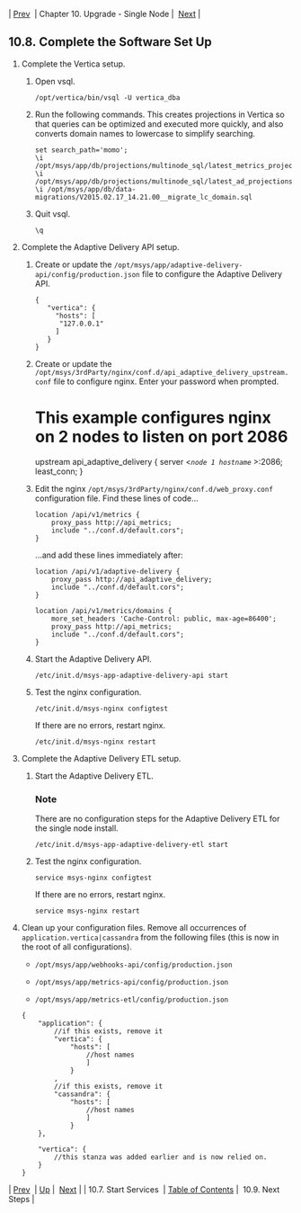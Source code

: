 | [Prev](upgrade.single_node.configuration.start_services)  | Chapter 10. Upgrade - Single Node |  [Next](upgrade.single_node.configuration.next_steps) |

## 10.8. Complete the Software Set Up

1.  Complete the Vertica setup.

    1.  Open vsql.

        `/opt/vertica/bin/vsql -U vertica_dba`
    2.  Run the following commands. This creates projections in Vertica so that queries can be optimized and executed more quickly, and also converts domain names to lowercase to simplify searching.

        ```
        set search_path='momo';
        \i /opt/msys/app/db/projections/multinode_sql/latest_metrics_projection.sql
        \i /opt/msys/app/db/projections/multinode_sql/latest_ad_projections.sql
        \i /opt/msys/app/db/data-migrations/V2015.02.17_14.21.00__migrate_lc_domain.sql
        ```

    3.  Quit vsql.

        `\q`

2.  Complete the Adaptive Delivery API setup.

    1.  Create or update the `/opt/msys/app/adaptive-delivery-api/config/production.json` file to configure the Adaptive Delivery API.

        ```
        {
           "vertica": {
             "hosts": [
              "127.0.0.1"
             ]
           }
        }
        ```

    2.  Create or update the `/opt/msys/3rdParty/nginx/conf.d/api_adaptive_delivery_upstream.conf` file to configure nginx. Enter your password when prompted.

        # This example configures nginx on 2 nodes to listen on port 2086
         upstream api_adaptive_delivery {
          server <*`node 1 hostname`*            >:2086;
          least_conn;
        }
    3.  Edit the nginx `/opt/msys/3rdParty/nginx/conf.d/web_proxy.conf` configuration file. Find these lines of code...

        ```
        location /api/v1/metrics {
            proxy_pass http://api_metrics;
            include "../conf.d/default.cors";
        }
        ```

        ...and add these lines immediately after:

        ```
        location /api/v1/adaptive-delivery {
            proxy_pass http://api_adaptive_delivery;
            include "../conf.d/default.cors";
        }

        location /api/v1/metrics/domains {
            more_set_headers 'Cache-Control: public, max-age=86400';
            proxy_pass http://api_metrics;
            include "../conf.d/default.cors";
        }
        ```

    4.  Start the Adaptive Delivery API.

        `/etc/init.d/msys-app-adaptive-delivery-api start`
    5.  Test the nginx configuration.

        `/etc/init.d/msys-nginx configtest`

        If there are no errors, restart nginx.

        `/etc/init.d/msys-nginx restart`

3.  Complete the Adaptive Delivery ETL setup.

    1.  Start the Adaptive Delivery ETL.

        ### Note

        There are no configuration steps for the Adaptive Delivery ETL for the single node install.

        `/etc/init.d/msys-app-adaptive-delivery-etl start`
    2.  Test the nginx configuration.

        `service msys-nginx configtest`

        If there are no errors, restart nginx.

        `service msys-nginx restart`

4.  Clean up your configuration files. Remove all occurrences of `application.vertica|cassandra` from the following files (this is now in the root of all configurations).

    *   `/opt/msys/app/webhooks-api/config/production.json`

    *   `/opt/msys/app/metrics-api/config/production.json`

    *   `/opt/msys/app/metrics-etl/config/production.json`

    ```
    {
        "application": {
            //if this exists, remove it
            "vertica": {
                "hosts": [
                    //host names
                    ]
                }
            , 
            //if this exists, remove it
            "cassandra": {
                "hosts": [
                    //host names
                    ]
                }
        },

        "vertica": {
            //this stanza was added earlier and is now relied on.
        }
    }
    ```

| [Prev](upgrade.single_node.configuration.start_services)  | [Up](upgrade.single_node) |  [Next](upgrade.single_node.configuration.next_steps) |
| 10.7. Start Services  | [Table of Contents](index) |  10.9. Next Steps |


